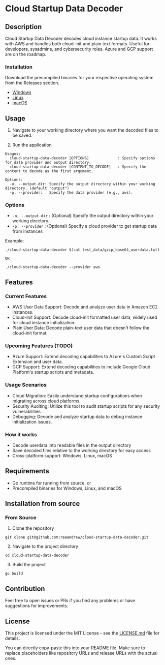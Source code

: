 
# Cloud Startup Data Decoder

## Description

Cloud Startup Data Decoder decodes cloud instance startup data. It works with AWS and handles both cloud-init and plain text formats. Useful for developers, sysadmins, and cybersecurity roles. Azure and GCP support are on the roadmap.

### Installation

Download the precompiled binaries for your respective operating system from the Releases section.

- [Windows](url-to-windows-release)
- [Linux](url-to-linux-release)
- [macOS](url-to-macos-release)


## Usage

1. Navigate to your working directory where you want the decoded files to be saved.

2. Run the application

```
Usages:
  cloud-startup-data-decoder [OPTIONS]             : Specify options for data provider and output directory.
  cloud-startup-data-decoder [CONTENT_TO_DECODE]   : Specify the content to decode as the first argument.

Options:
  -o, --output-dir: Specify the output directory within your working directory. (default "output")
  -p, --provider:   Specify the data provider (e.g., aws).

```

### Options

- `-o, --output-dir` : (Optional) Specify the output directory within your working directory.
- `-p, --provider` : (Optional) Specify a cloud provider to get startup data from instances

Example:

```
./cloud-startup-data-decoder $(cat test_data/gzip_base64_userdata.txt) 

OR

./cloud-startup-data-decoder --provider aws
```


## Features

### Current Features

- AWS User Data Support: Decode and analyze user data in Amazon EC2 instances.
- Cloud-Init Support: Decode cloud-init formatted user data, widely used for cloud instance initialization.
- Plain User Data: Decode plain-text user data that doesn't follow the cloud-init format.

### Upcoming Features (TODO)

- Azure Support: Extend decoding capabilities to Azure's Custom Script Extension and user data.
- GCP Support: Extend decoding capabilities to include Google Cloud Platform's startup scripts and metadata.

### Usage Scenarios

- Cloud Migration: Easily understand startup configurations when migrating across cloud platforms.
- Security Auditing: Utilize this tool to audit startup scripts for any security vulnerabilities.
- Debugging: Decode and analyze startup data to debug instance initialization issues.

### How it works

- Decode userdata into readable files in the output directory
- Save decoded files relative to the working directory for easy access
- Cross-platform support: Windows, Linux, macOS

## Requirements

- Go runtime for running from source, or
- Precompiled binaries for Windows, Linux, and macOS

## Installation from source

### From Source

1. Clone the repository

```
git clone git@github.com:reaandrew/cloud-startup-data-decoder.git
```

2. Navigate to the project directory

```
cd cloud-startup-data-decoder
```

3. Build the project

```
go build
```

## Contribution

Feel free to open issues or PRs if you find any problems or have suggestions for improvements.

## License

This project is licensed under the MIT License - see the [LICENSE.md](LICENSE.md) file for details.

You can directly copy-paste this into your README file. Make sure to replace placeholders like repository URLs and release URLs with the actual ones.